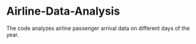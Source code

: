 # Airline-Data-Analysis
The code analyzes airline passenger arrival data on different days of the year.
